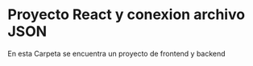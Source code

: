 # Proyecto React y conexion archivo JSON
En esta Carpeta se encuentra un proyecto de frontend y backend
